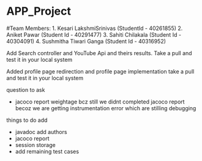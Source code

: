 # APP_Project

#Team Members:
    1. Kesari LakshmiSrinivas (StudentId - 40261855)
    2. Aniket Pawar (Student Id - 40291477)
    3. Sahiti Chilakala (Student Id - 40304091)
    4. Sushmitha Tiwari Ganga (Student Id - 40316952)


Add Search controller and YouTube Api and theirs results.
Take a pull and test it in your local system
    
Added profile page redirection and profile page implementation 
take a pull and test it in your local system


question to ask

[//]: # (* 50 and 10 videos dilemma for grades score calculation)
[//]: # (* tags link to show or not on tags result page)
[//]: # (* we are returning html page as controller result is it fine or should we need to result json object and then show it in html page)
* jacoco report weightage bcz still we didnt completed jacoco report becoz we are getting instrumentation error which are stilling debugging

things to do add
* javadoc add authors
* jacoco report
* session storage
* add remaining test cases